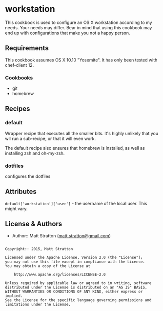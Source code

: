 workstation
===================

This cookbook is used to configure an OS X workstation according to my needs. Your needs may differ. Bear in mind that using this cookbook may end up with configurations that make you not a happy person.

Requirements
------------
This cookbook assumes OS X 10.10 "Yosemite". It has only been tested with chef-client 12.

### Cookbooks
* git
* homebrew

Recipes
-----------------

### default
Wrapper recipe that executes all the smaller bits. It's highly unlikely that you wll run a sub-recipe, or that it will even work.

The default recipe also ensures that homebrew is installed, as well as installing zsh and oh-my-zsh.

### dotfiles
configures the dotfiles

Attributes
-----------------
```default['workstation']['user']``` - the username of the local user. This might vary.

License & Authors
-----------------

- Author:: Matt Stratton (<matt.stratton@gmail.com>)

```text

Copyright:: 2015, Matt Stratton

Licensed under the Apache License, Version 2.0 (the "License");
you may not use this file except in compliance with the License.
You may obtain a copy of the License at

    http://www.apache.org/licenses/LICENSE-2.0

Unless required by applicable law or agreed to in writing, software
distributed under the License is distributed on an "AS IS" BASIS,
WITHOUT WARRANTIES OR CONDITIONS OF ANY KIND, either express or implied.
See the License for the specific language governing permissions and
limitations under the License.
